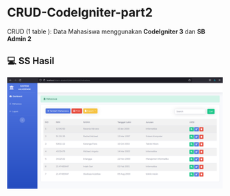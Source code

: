 # CRUD-CodeIgniter-part2
CRUD (1 table ):
Data Mahasiswa menggunakan <b>CodeIgniter 3</b> dan <b>SB Admin 2</b>
## 💻 SS Hasil
<img src="https://github.com/intom99/CRUD-CodeIgniter-part2/blob/master/ss_tampilan.PNG" alt="Screenshoot Hasil"/>
